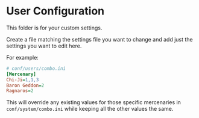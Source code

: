 # User Configuration

This folder is for your custom settings.

Create a file matching the settings file you want to change and add just the settings you want to edit here.

For example:

```ini
# conf/users/combo.ini
[Mercenary]
Chi-Ji=1,1,3
Baron Geddon=2
Ragnaros=2
```

This will override any existing values for those specific mercenaries in `conf/system/combo.ini` while keeping all the other values the same.
